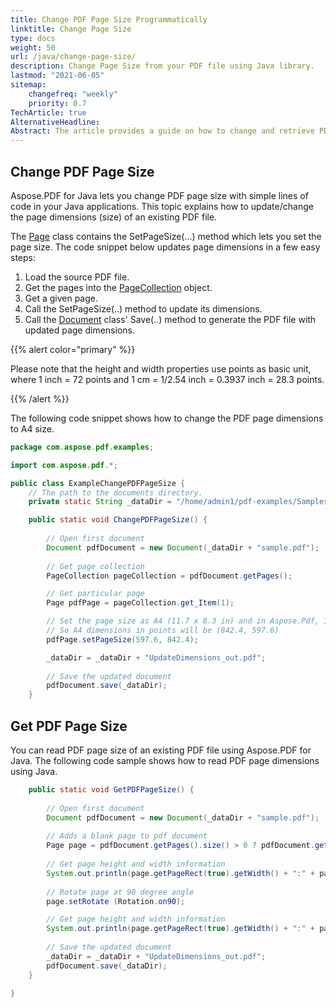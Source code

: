 ```yaml
---
title: Change PDF Page Size Programmatically 
linktitle: Change Page Size
type: docs
weight: 50
url: /java/change-page-size/
description: Change Page Size from your PDF file using Java library.
lastmod: "2021-06-05"
sitemap:
    changefreq: "weekly"
    priority: 0.7
TechArticle: true 
AlternativeHeadline: 
Abstract: The article provides a guide on how to change and retrieve PDF page sizes using Aspose.PDF for Java. It explains the process of updating the dimensions of an existing PDF file by utilizing the `SetPageSize(...)` method from the `Page` class. The procedure involves loading the PDF, accessing its pages via the `PageCollection` object, selecting a specific page, adjusting its size, and saving the modified document. The article highlights that measurements use points, with specific conversion rates for inches and centimeters. A code example illustrates changing a PDF page to A4 size. Additionally, the article covers how to read the dimensions of a PDF page, providing a code snippet that demonstrates retrieving and printing page height and width, including adjustments for page rotation.
---
```


## Change PDF Page Size

Aspose.PDF for Java lets you change PDF page size with simple lines of code in your Java applications. This topic explains how to update/change the page dimensions (size) of an existing PDF file.

The [Page](https://reference.aspose.com/pdf//java/com.aspose.pdf/page) class contains the SetPageSize(...) method which lets you set the page size. The code snippet below updates page dimensions in a few easy steps:

1. Load the source PDF file.
1. Get the pages into the [PageCollection](https://reference.aspose.com/pdf/java/com.aspose.pdf.class-use/pagecollection) object.
1. Get a given page.
1. Call the SetPageSize(..) method to update its dimensions.
1. Call the [Document](https://reference.aspose.com/pdf/java/com.aspose.pdf/Document) class' Save(..) method to generate the PDF file with updated page dimensions.

{{% alert color="primary" %}}

Please note that the height and width properties use points as basic unit, where 1 inch = 72 points and 1 cm = 1/2.54 inch = 0.3937 inch = 28.3 points.

{{% /alert %}}

The following code snippet shows how to change the PDF page dimensions to A4 size.

```java
package com.aspose.pdf.examples;

import com.aspose.pdf.*;

public class ExampleChangePDFPageSize {
    // The path to the documents directory.
    private static String _dataDir = "/home/admin1/pdf-examples/Samples/";

    public static void ChangePDFPageSize() {
        
        // Open first document
        Document pdfDocument = new Document(_dataDir + "sample.pdf");
                
        // Get page collection
        PageCollection pageCollection = pdfDocument.getPages();

        // Get particular page
        Page pdfPage = pageCollection.get_Item(1);

        // Set the page size as A4 (11.7 x 8.3 in) and in Aspose.Pdf, 1 inch = 72 points
        // So A4 dimensions in points will be (842.4, 597.6)
        pdfPage.setPageSize(597.6, 842.4);

        _dataDir = _dataDir + "UpdateDimensions_out.pdf";
        
        // Save the updated document
        pdfDocument.save(_dataDir);
    }
```

## Get PDF Page Size

You can read PDF page size of an existing PDF file using Aspose.PDF for Java. The following code sample shows how to read PDF page dimensions using Java.

```java
    public static void GetPDFPageSize() {
        
        // Open first document
        Document pdfDocument = new Document(_dataDir + "sample.pdf");
                
        // Adds a blank page to pdf document
        Page page = pdfDocument.getPages().size() > 0 ? pdfDocument.getPages().get_Item(1) : pdfDocument.getPages().add();
        
        // Get page height and width information
        System.out.println(page.getPageRect(true).getWidth() + ":" + page.getPageRect(true).getHeight());
        
        // Rotate page at 90 degree angle
        page.setRotate (Rotation.on90);

        // Get page height and width information
        System.out.println(page.getPageRect(true).getWidth() + ":" + page.getPageRect(true).getHeight());
        
        // Save the updated document
        _dataDir = _dataDir + "UpdateDimensions_out.pdf";
        pdfDocument.save(_dataDir);
    }

}
```
